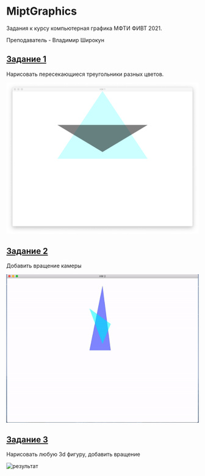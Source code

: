 # MiptGraphics

Задания к курсу компьютерная графика МФТИ ФИВТ 2021. 

Преподаватель - Владимир Широкун

## [Задание 1](Task1)
Нарисовать пересекающиеся треугольники разных цветов.

![результа](Task1/screen.png)


## [Задание 2](Task2)
Добавить вращение камеры

![результат](Task2/video.gif)

## [Задание 3](Task3)
Нарисовать любую 3d фигуру, добавить вращение

![результат](Task3/video.gif)
